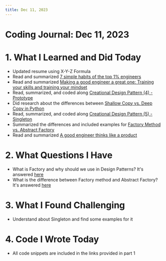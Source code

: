 ```yaml
---
title: Dec 11, 2023
---
```


# Coding Journal: Dec 11, 2023

# 1. What I Learned and Did Today
- Updated resume using X-Y-Z Formula
- Read and summarized [7 simple habits of the top 1% engineers](https://quinnle.io/docs/tech-blogs/notes/post_19)
- Read and summarized [Making a good engineer a great one: Training your skills and training your mindset](https://quinnle.io/docs/tech-blogs/notes/post_20)
- Read, summarized, and coded along [Creational Design Pattern (4) - Prototype](https://quinnle.io/docs/learning-journal/dive-into-design-patterns/post_07)
- Did research about the differences between [Shallow Copy vs. Deep Copy in Python](https://quinnle.io/docs/research-topics/copy_in_python)
- Read, summarized, and coded along [Creational Design Pattern (5) - Singleton](https://quinnle.io/docs/learning-journal/dive-into-design-patterns/post_08)
- Summarized the differences and included examples for [Factory Method vs. Abstract Factory](https://quinnle.io/docs/learning-journal/dive-into-design-patterns/post_09)
- Read and summarized [A good engineer thinks like a product](https://quinnle.io/docs/tech-blogs/notes/post_21)

# 2. What Questions I Have
- What is Factory and why should we use in Design Patterns? It's answered [here](https://quinnle.io/docs/learning-journal/dive-into-design-patterns/post_09)
- What is the difference between Factory method and Abstract Factory? It's answered [here](https://quinnle.io/docs/learning-journal/dive-into-design-patterns/post_09)


# 3. What I Found Challenging
- Understand about Singleton and find some examples for it

# 4. Code I Wrote Today
- All code snippets are included in the links provided in part 1